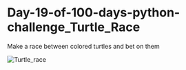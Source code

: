 # Day-19-of-100-days-python-challenge_Turtle_Race
Make a race between colored turtles and bet on them

![Turtle_race](https://github.com/user-attachments/assets/255e5ced-4f02-4cff-8c18-da3a46ae4b7d)
